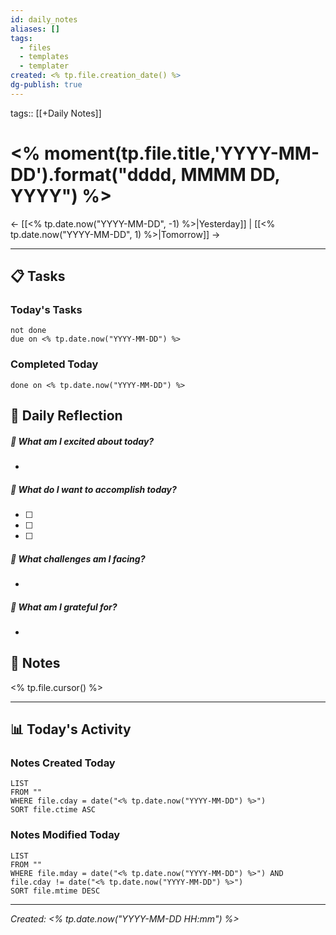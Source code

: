 ```yaml
---
id: daily_notes
aliases: []
tags:
  - files
  - templates
  - templater
created: <% tp.file.creation_date() %>
dg-publish: true
---
```

tags:: [[+Daily Notes]]

# <% moment(tp.file.title,'YYYY-MM-DD').format("dddd, MMMM DD, YYYY") %>

← [[<% tp.date.now("YYYY-MM-DD", -1) %>|Yesterday]] | [[<% tp.date.now("YYYY-MM-DD", 1) %>|Tomorrow]] →

---

## 📋 Tasks

### Today's Tasks
```tasks
not done
due on <% tp.date.now("YYYY-MM-DD") %>
```

### Completed Today
```tasks
done on <% tp.date.now("YYYY-MM-DD") %>
```

## 📅 Daily Reflection

##### 🙌 What am I excited about today?

- 

##### 🎯 What do I want to accomplish today?

- [ ] 
- [ ] 
- [ ] 

##### 🤔 What challenges am I facing?

- 

##### 🌟 What am I grateful for?

- 

## 📝 Notes

<% tp.file.cursor() %>

---

## 📊 Today's Activity

### Notes Created Today
```dataview
LIST
FROM ""
WHERE file.cday = date("<% tp.date.now("YYYY-MM-DD") %>")
SORT file.ctime ASC
```

### Notes Modified Today
```dataview
LIST
FROM ""
WHERE file.mday = date("<% tp.date.now("YYYY-MM-DD") %>") AND file.cday != date("<% tp.date.now("YYYY-MM-DD") %>")
SORT file.mtime DESC
```

---
*Created: <% tp.date.now("YYYY-MM-DD HH:mm") %>*
